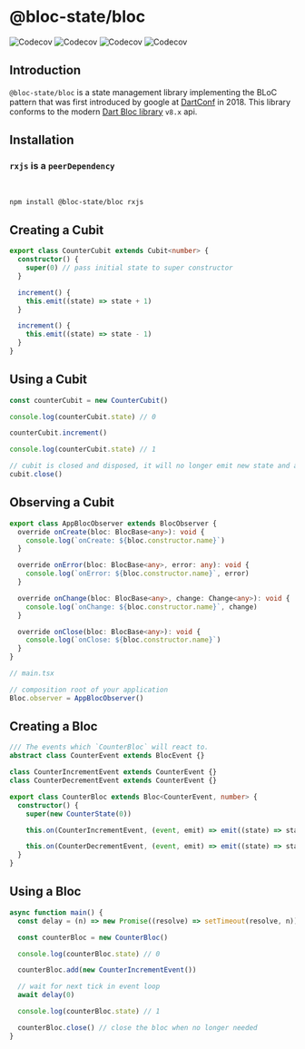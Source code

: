# @bloc-state/bloc

![Codecov](https://badgen.net/npm/v/@bloc-state/bloc?color=black)
![Codecov](https://badgen.net/bundlephobia/minzip/@bloc-state/bloc?color=black)
![Codecov](https://badgen.net/codecov/c/github/bloc-state/bloc?color=black)
![Codecov](https://badgen.net/npm/license/@bloc-state/bloc?color=black)

## Introduction

`@bloc-state/bloc` is a state management library implementing the BLoC pattern that was first introduced
by google at [DartConf](https://www.youtube.com/watch?v=PLHln7wHgPE) in 2018. This library conforms to the
modern [Dart Bloc library](https://github.com/felangel/bloc/) `v8.x` api.

## Installation

### `rxjs` is a `peerDependency`

</br>

```
npm install @bloc-state/bloc rxjs
```

## Creating a Cubit

```ts
export class CounterCubit extends Cubit<number> {
  constructor() {
    super(0) // pass initial state to super constructor
  }

  increment() {
    this.emit((state) => state + 1)
  }

  increment() {
    this.emit((state) => state - 1)
  }
}
```

## Using a Cubit

```ts
const counterCubit = new CounterCubit()

console.log(counterCubit.state) // 0

counterCubit.increment()

console.log(counterCubit.state) // 1

// cubit is closed and disposed, it will no longer emit new state and all observers will be unsubscribed
cubit.close()
```

## Observing a Cubit

```ts
export class AppBlocObserver extends BlocObserver {
  override onCreate(bloc: BlocBase<any>): void {
    console.log(`onCreate: ${bloc.constructor.name}`)
  }

  override onError(bloc: BlocBase<any>, error: any): void {
    console.log(`onError: ${bloc.constructor.name}`, error)
  }

  override onChange(bloc: BlocBase<any>, change: Change<any>): void {
    console.log(`onChange: ${bloc.constructor.name}`, change)
  }

  override onClose(bloc: BlocBase<any>): void {
    console.log(`onClose: ${bloc.constructor.name}`)
  }
}
```

```ts
// main.tsx

// composition root of your application
Bloc.observer = AppBlocObserver()
```

## Creating a Bloc

```ts
/// The events which `CounterBloc` will react to.
abstract class CounterEvent extends BlocEvent {}

class CounterIncrementEvent extends CounterEvent {}
class CounterDecrementEvent extends CounterEvent {}

export class CounterBloc extends Bloc<CounterEvent, number> {
  constructor() {
    super(new CounterState(0))

    this.on(CounterIncrementEvent, (event, emit) => emit((state) => state + 1))

    this.on(CounterDecrementEvent, (event, emit) => emit((state) => state - 1))
  }
}
```

## Using a Bloc

```ts
async function main() {
  const delay = (n) => new Promise((resolve) => setTimeout(resolve, n))

  const counterBloc = new CounterBloc()

  console.log(counterBloc.state) // 0

  counterBloc.add(new CounterIncrementEvent())

  // wait for next tick in event loop
  await delay(0)

  console.log(counterBloc.state) // 1

  counterBloc.close() // close the bloc when no longer needed
}
```
